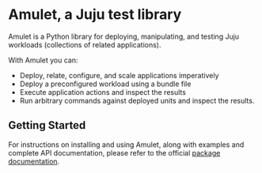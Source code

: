 # Amulet, a Juju test library

Amulet is a Python library for deploying, manipulating, and testing Juju
workloads (collections of related applications).

With Amulet you can:

* Deploy, relate, configure, and scale applications imperatively
* Deploy a preconfigured workload using a bundle file
* Execute application actions and inspect the results
* Run arbitrary commands against deployed units and inspect the results.

## Getting Started

For instructions on installing and using Amulet, along with
examples and complete API documentation, please refer to the official
[package documentation](http://pythonhosted.org/amulet/).
